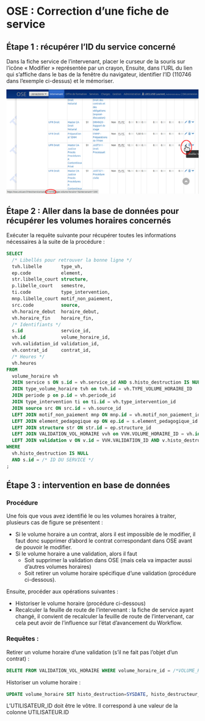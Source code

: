 # OSE : Correction d’une fiche de service

## Étape 1 : récupérer l’ID du service concerné
Dans la fiche service de l’intervenant, placer le curseur de la souris sur l’icône « Modifier » représentée par un crayon,
Ensuite, dans l’URL du lien qui s’affiche dans le bas de la fenêtre du navigateur, identifier l’ID (110746 dans l’exemple ci-dessus) et le mémoriser.

![Identifier un ID de service](./service_correction_bdd.png)

## Étape 2 : Aller dans la base de données pour récupérer les volumes horaires concernés
Exécuter la requête suivante pour récupérer toutes les informations nécessaires à la suite de la procédure :

```sql
SELECT
  /* Libellés pour retrouver la bonne ligne */
  tvh.libelle       type_vh,
  ep.code           element,
  str.libelle_court structure,
  p.libelle_court   semestre,
  ti.code           type_intervention,
  mnp.libelle_court motif_non_paiement,
  src.code          source,
  vh.horaire_debut  horaire_debut,
  vh.horaire_fin    horaire_fin,
  /* Identifiants */
  s.id              service_id,
  vh.id             volume_horaire_id,
  vvh.validation_id validation_id,
  vh.contrat_id     contrat_id,
  /* Heures */
  vh.heures
FROM
  volume_horaire vh
  JOIN service s ON s.id = vh.service_id AND s.histo_destruction IS NULL
  JOIN type_volume_horaire tvh on tvh.id = vh.TYPE_VOLUME_HORAIRE_ID
  JOIN periode p on p.id = vh.periode_id
  JOIN type_intervention ti on ti.id = vh.type_intervention_id
  JOIN source src ON src.id = vh.source_id
  LEFT JOIN motif_non_paiement mnp ON mnp.id = vh.motif_non_paiement_id
  LEFT JOIN element_pedagogique ep ON ep.id = s.element_pedagogique_id
  LEFT JOIN structure str ON str.id = ep.structure_id
  LEFT JOIN VALIDATION_VOL_HORAIRE vvh on VVH.VOLUME_HORAIRE_ID = vh.id
  LEFT JOIN validation v ON v.id = VVH.VALIDATION_ID AND v.histo_destruction IS NULL
WHERE
  vh.histo_destruction IS NULL
  AND s.id = /* ID DU SERVICE */
;
```

## Étape 3 : intervention en base de données
### Procédure

Une fois que vous avez identifié le ou les volumes horaires à traiter, plusieurs cas de figure se présentent :
* Si le volume horaire a un contrat, alors il est impossible de le modifier, il faut donc supprimer d’abord le contrat correspondant dans OSE avant de pouvoir le modifier.
* Si le volume horaire a une validation, alors il faut
  * Soit supprimer la validation dans OSE (mais cela va impacter aussi d’autres volumes horaires)
  * Soit retirer un volume horaire spécifique d’une validation (procédure ci-dessous).

Ensuite, procéder aux opérations suivantes :
* Historiser le volume horaire (procédure ci-dessous)
* Recalculer la feuille de route de l’intervenant : la fiche de service ayant changé, il convient de recalculer la feuille de route de l’intervenant, car cela peut avoir de l’influence sur l’état d’avancement du Workflow.

### Requêtes :

Retirer un volume horaire d’une validation (s’il ne fait pas l’objet d’un contrat) :
```sql
DELETE FROM VALIDATION_VOL_HORAIRE WHERE volume_horaire_id = /*VOLUME_HORAIRE ID*/
```

Historiser un volume horaire :
```sql
UPDATE volume_horaire SET histo_destruction=SYSDATE, histo_destructeur_id=/*UTILISATEUR_ID*/;
```

L’UTILISATEUR_ID doit être le vôtre. Il correspond à une valeur de la colonne UTILISATEUR.ID
